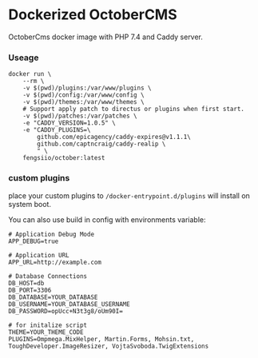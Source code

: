 # Dockerized OctoberCMS

OctoberCms docker image with PHP 7.4 and Caddy server.

### Useage

```shell
docker run \
    --rm \
    -v $(pwd)/plugins:/var/www/plugins \
    -v $(pwd)/config:/var/www/config \
    -v $(pwd)/themes:/var/www/themes \
    # Support apply patch to directus or plugins when first start.
    -v $(pwd)/patches:/var/patches \
    -e "CADDY_VERSION=1.0.5" \
    -e "CADDY_PLUGINS=\
        github.com/epicagency/caddy-expires@v1.1.1\
        github.com/captncraig/caddy-realip \
        " \
    fengsiio/october:latest
```

### custom plugins

place your custom plugins to `/docker-entrypoint.d/plugins` will install on
system boot.

You can also use build in config with environments variable:

```shell
# Application Debug Mode
APP_DEBUG=true

# Application URL
APP_URL=http://example.com

# Database Connections
DB_HOST=db
DB_PORT=3306
DB_DATABASE=YOUR_DATABASE
DB_USERNAME=YOUR_DATABASE_USERNAME
DB_PASSWORD=opUcc+N3t3g8/oUm90I=

# for initalize script
THEME=YOUR_THEME_CODE
PLUGINS=Ompmega.MixHelper, Martin.Forms, Mohsin.txt, ToughDeveloper.ImageResizer, VojtaSvoboda.TwigExtensions
```
